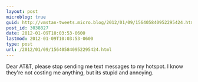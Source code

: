 ```yaml
---
layout: post
microblog: true
guid: http://vmstan-tweets.micro.blog/2012/01/09/156405840952295424.html
post_id: 3038827
date: 2012-01-09T10:03:53-0600
lastmod: 2012-01-09T10:03:53-0600
type: post
url: /2012/01/09/156405840952295424.html
---
```

Dear AT&T, please stop sending me text messages to my hotspot. I know they're not costing me anything, but its stupid and annoying.
